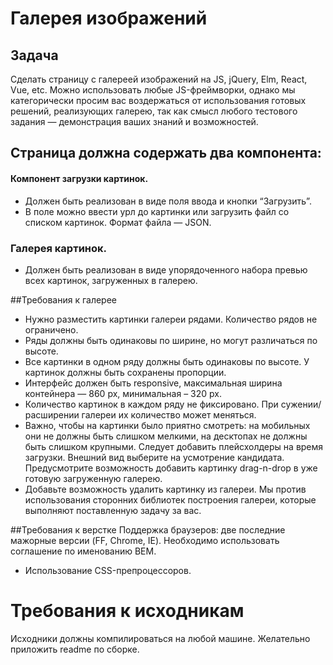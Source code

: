 # Галерея изображений

## Задача
Сделать страницу с галереей изображений на JS, jQuery, Elm, React, Vue, etc. Можно использовать любые JS-фреймворки, однако мы категорически просим вас воздержаться от использования готовых решений, реализующих галерею, так как смысл любого тестового задания — демонстрация ваших знаний и возможностей.

## Страница должна содержать два компонента:
#### Компонент загрузки картинок.
* Должен быть реализован в виде поля ввода и кнопки “Загрузить”.
* В поле можно ввести урл до картинки или загрузить файл со списком картинок. Формат файла — JSON.
### Галерея картинок.
* Должен быть реализован в виде упорядоченного набора превью всех картинок, загруженных в галерею.

##Требования к галерее
* Нужно разместить картинки галереи рядами. Количество рядов не ограничено.
* Ряды должны быть одинаковы по ширине, но могут различаться по высоте.
* Все картинки в одном ряду должны быть одинаковы по высоте.
У картинок должны быть сохранены пропорции.
* Интерфейс должен быть responsive, максимальная ширина контейнера — 860 px, минимальная – 320 px.
* Количество картинок в каждом ряду не фиксировано. При сужении/расширении галереи их количество может меняться.
* Важно, чтобы на картинки было приятно смотреть: на мобильных они не должны быть слишком мелкими, на десктопах не должны быть слишком крупными.
Следует добавить плейсхолдеры на время загрузки. Внешний вид выберите на усмотрение кандидата.
Предусмотрите возможность добавить картинку drag-n-drop в уже готовую загруженную галерею.
* Добавьте возможность удалить картинку из галереи.
Мы против использования сторонних библиотек построения галереи, которые выполняют поставленную задачу за вас.

##Требования к верстке
Поддержка браузеров: две последние мажорные версии (FF, Chrome, IE).
Необходимо использовать соглашение по именованию BEM.
* Использование CSS-препроцессоров.

# Требования к исходникам
Исходники должны компилироваться на любой машине. Желательно приложить readme по сборке.